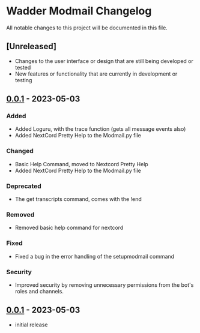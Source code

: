 # Wadder Modmail Changelog

All notable changes to this project will be documented in this file.


## [Unreleased]

- Changes to the user interface or design that are still being developed or tested
- New features or functionality that are currently in development or testing

## [0.0.1] - 2023-05-03

### Added

- Added Loguru, with the trace function (gets all message events also)
- Added NextCord Pretty Help to the Modmail.py file


### Changed

- Basic Help Command, moved to Nextcord Pretty Help
- Added NextCord Pretty Help to the Modmail.py file


### Deprecated

- The get transcripts command, comes with the !end <userid>

### Removed

- Removed basic help command for nextcord

### Fixed

- Fixed a bug in the error handling of the setupmodmail command

### Security

- Improved security by removing unnecessary permissions from the bot's roles and channels.

## [0.0.1] - 2023-05-03

- initial release

<!-- Links -->
[keep a changelog]: https://keepachangelog.com/en/1.0.0/

<!-- Versions -->
[0.0.1]: https://github.com/Author/Repository/releases/tag/v0.0.1

